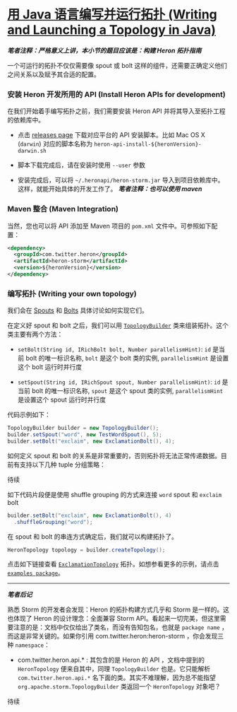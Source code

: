 # [用 Java 语言编写并运行拓扑 (Writing and Launching a Topology in Java)](http://twitter.github.io/heron/docs/developers/java/topologies/)

***笔者注释：严格意义上讲，本小节的题目应该是：构建 Heron 拓扑指南***

一个可运行的拓扑不仅仅需要像 spout 或 bolt 这样的组件，还需要正确定义他们之间关系以及赋予其合适的配置。

### 安装 Heron 开发所用的 API (Install Heron APIs for development)

在我们开始着手编写拓扑之前，我们需要安装 Heron API 并将其导入至拓扑工程的依赖库中。

* 点击 [releases page](https://github.com/twitter/heron/releases) 下载对应平台的 API 安装脚本。比如 Mac OS X (`darwin`) 对应的脚本名称为 `heron-api-install-${heronVersion}-darwin.sh`

* 脚本下载完成后，请在安装时使用 `--user` 参数

* 安装完成后，可以将 `~/.heronapi/heron-storm.jar` 导入到项目依赖库中。这样，就能开始具体的开发工作了。 ***笔者注释：也可以使用 maven***

### Maven 整合 (Maven Integration)

当然，您也可以将 API 添加至 Maven 项目的 `pom.xml` 文件中。可参照如下配置：

```xml
<dependency>
  <groupId>com.twitter.heron</groupId>
  <artifactId>heron-storm</artifactId>
  <version>${heronVersion}</version>
</dependency>
```

### 编写拓扑 (Writing your own topology)

我们会在 [Spouts](http://twitter.github.io/heron/docs/developers/java/spouts/) 和 [Bolts](http://twitter.github.io/heron/docs/developers/java/bolts/) 具体讨论如何实现它们。

在定义好 spout 和 bolt 之后，我们可以用 [`TopologyBuilder`](http://twitter.github.io/heron/api/com/twitter/heron/api/topology/TopologyBuilder.html) 类来组装拓扑。这个类主要有两个方法：

* `setBolt(String id, IRichBolt bolt, Number parallelismHint)`: `id` 是当前 bolt 的唯一标识名称, `bolt` 是这个 bolt 类的实例,  `parallelismHint` 是设置这个 bolt 运行时并行度

* `setSpout(String id, IRichSpout spout, Number parallelismHint)`: `id` 是当前 bolt 的唯一标识名称, `spout` 是这个 spout 类的实例,  `parallelismHint` 是设置这个 spout 运行时并行度

代码示例如下：

```java
TopologyBuilder builder = new TopologyBuilder();
builder.setSpout("word", new TestWordSpout(), 5);
builder.setBolt("exclaim", new ExclamationBolt(), 4);
```

如何定义 spout 和 bolt 的关系是非常重要的，否则拓扑将无法正常传递数据。目前有支持以下几种 tuple 分组策略：

待续

如下代码片段便是使用 shuffle grouping 的方式来连接 `word` spout 和 `exclaim` bolt

```java
builder.setBolt("exclaim", new ExclamationBolt(), 4)
  .shuffleGrouping("word");
```

在 spout 和 bolt 的串连方式确定后，我们就可以构建拓扑了。

```java
HeronTopology topology = builder.createTopology();
```

点击如下链接查看 [`ExclamationTopology`](https://github.com/twitter/heron/blob/master/heron/examples/src/java/com/twitter/heron/examples/ExclamationTopology.java) 拓扑。如想参看更多的示例，请点击 [`examples package`](https://github.com/twitter/heron/tree/master/heron/examples/src/java/com/twitter/heron/examples)。

---

***笔者后记***

熟悉 Storm 的开发者会发现：Heron 的拓扑构建方式几乎和 Storm 是一样的。这也体现了 Heron 的设计理念：全面兼容 Storm API。看起来一切完美，但这里需要注意的是：文档中仅仅给出了类名，而没有告知包名，也就是 `package name` ，而这是非常关键的。如果你引用 com.twitter.heron:heron-storm ，你会发现三种 `namespace`：

* com.twitter.heron.api.* : 其包含的是 Heron 的 API ，文档中提到的 `HeronTopology` 便来自其中，同理 `TopologyBuilder` 也是。它只能解析 `com.twitter.heron.api.*` 名下面的类。其实不难理解，因为总不能指望 `org.apache.storm.TopologyBuilder` 类返回一个 `HeronTopology` 对象吧？

待续
